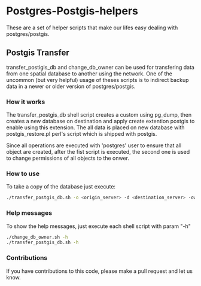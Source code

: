 # Postgres-Postgis-helpers
These are a set of helper scripts that make our lifes easy dealing with postgres/postgis.

## Postgis Transfer
transfer_postigis_db and change_db_owner can be used for transfering data from one spatial database to another using the network. One of the uncommon (but very helpful) usage of theses scripts is to indirect backup data in a newer or older version of postgres/postgis.

### How it works
The transfer_postgis_db shell script creates a custom using pg_dump, then creates a new database on destination and apply
create extention postgis to enable using this extension. The all data is placed on new database with postgis_restore.pl perl's
script which is shipped with postgis.

Since all operations are executed with 'postgres' user to ensure that all object are created, after the fist script is executed,
the second one is used to change permissions of all objects to the onwer.

### How to use
To take a copy of the database just execute:

```bash
./transfer_postgis_db.sh -o <origin_server> -d <destination_server> -ow <owner> -db <dbname> -dir <temp_directory_to_dump>
```

### Help messages
To show the help messages, just execute each shell script with param "-h"

```bash
./change_db_owner.sh -h
./transfer_postgis_db.sh -h
```

### Contributions
If you have contributions to this code, please make a pull request and let us know.
